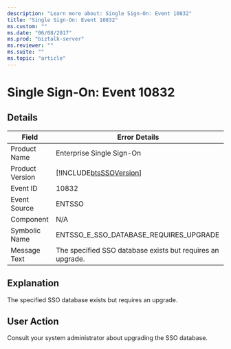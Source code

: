 ```yaml
---
description: "Learn more about: Single Sign-On: Event 10832"
title: "Single Sign-On: Event 10832"
ms.custom: ""
ms.date: "06/08/2017"
ms.prod: "biztalk-server"
ms.reviewer: ""
ms.suite: ""
ms.topic: "article"
---
```

# Single Sign-On: Event 10832
## Details  
  
| Field | Error Details |
|-----------------|------------------------------------------------------------|
|  Product Name   |                 Enterprise Single Sign-On                  |
| Product Version | [!INCLUDE[btsSSOVersion](../includes/btsssoversion-md.md)] |
|    Event ID     |                           10832                            |
|  Event Source   |                           ENTSSO                           |
|    Component    |                            N/A                             |
|  Symbolic Name  |           ENTSSO_E_SSO_DATABASE_REQUIRES_UPGRADE           |
|  Message Text   | The specified SSO database exists but requires an upgrade. |
  
## Explanation  
 The specified SSO database exists but requires an upgrade.  
  
## User Action  
 Consult your system administrator about upgrading the SSO database.
